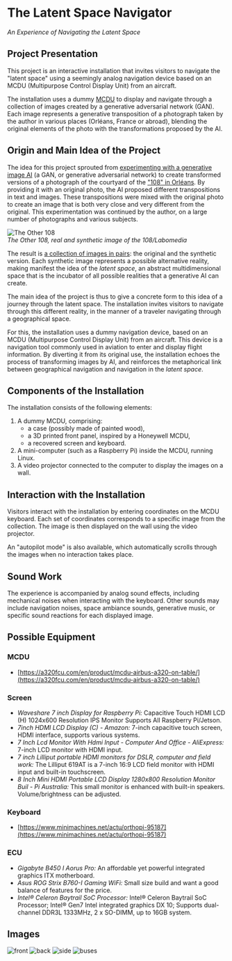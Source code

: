 # The Latent Space Navigator

_An Experience of Navigating the Latent Space_

## Project Presentation

This project is an interactive installation that invites visitors to navigate the "latent space" using a seemingly analog navigation device based on an MCDU (Multipurpose Control Display Unit) from an aircraft.

The installation uses a dummy [MCDU](https://fr.wikipedia.org/wiki/Syst%C3%A8me_de_gestion_de_vol) to display and navigate through a collection of images created by a generative adversarial network (GAN). Each image represents a generative transposition of a photograph taken by the author in various places (Orléans, France or abroad), blending the original elements of the photo with the transformations proposed by the AI.

## Origin and Main Idea of the Project

The idea for this project sprouted from [experimenting with a generative image AI](https://labomedia.org/oeuvres-interactives/un-cabinet-de-curiosites-numeriques/) (a GAN, or generative adversarial network) to create transformed versions of a photograph of the courtyard of the ["108" in Orléans](https://le108.org/). By providing it with an original photo, the AI proposed different transpositions in text and images. These transpositions were mixed with the original photo to create an image that is both very close and very different from the original. This experimentation was continued by the author, on a large number of photographs and various subjects.

![The Other 108](img/example.png)<br>
_The Other 108, real and synthetic image of the 108/Labomedia_

The result is [a collection of images in pairs](https://www.instagram.com/latentspacecadet/): the original and the synthetic version. Each synthetic image represents a possible alternative reality, making manifest the idea of the _latent space_, an abstract multidimensional space that is the incubator of all possible realities that a generative AI can create.

The main idea of the project is thus to give a concrete form to this idea of a journey through the latent space. The installation invites visitors to navigate through this different reality, in the manner of a traveler navigating through a geographical space.

For this, the installation uses a dummy navigation device, based on an MCDU (Multipurpose Control Display Unit) from an aircraft. This device is a navigation tool commonly used in aviation to enter and display flight information. By diverting it from its original use, the installation echoes the process of transforming images by AI, and reinforces the metaphorical link between geographical navigation and navigation in the _latent space_.

## Components of the Installation

The installation consists of the following elements:

1. A dummy MCDU, comprising:
   - a case (possibly made of painted wood),
   - a 3D printed front panel, inspired by a Honeywell MCDU,
   - a recovered screen and keyboard.
2. A mini-computer (such as a Raspberry Pi) inside the MCDU, running Linux.
3. A video projector connected to the computer to display the images on a wall.

## Interaction with the Installation

Visitors interact with the installation by entering coordinates on the MCDU keyboard. Each set of coordinates corresponds to a specific image from the collection. The image is then displayed on the wall using the video projector.

An "autopilot mode" is also available, which automatically scrolls through the images when no interaction takes place.

## Sound Work

The experience is accompanied by analog sound effects, including mechanical noises when interacting with the keyboard. Other sounds may include navigation noises, space ambiance sounds, generative music, or specific sound reactions for each displayed image.

## Possible Equipment

### MCDU

- [https://a320fcu.com/en/product/mcdu-airbus-a320-on-table/](https://a320fcu.com/en/product/mcdu-airbus-a320-on-table/)

### Screen

- *Waveshare 7 inch Display for Raspberry Pi:* Capacitive Touch HDMI LCD (H) 1024x600 Resolution IPS Monitor Supports All Raspberry Pi/Jetson.
- *7inch HDMI LCD Display (C) - Amazon:* 7-inch capacitive touch screen, HDMI interface, supports various systems.
- *7 Inch Lcd Monitor With Hdmi Input - Computer And Office - AliExpress:* 7-inch LCD monitor with HDMI input.
- *7 inch Lilliput portable HDMI monitors for DSLR, computer and field work:* The Lilliput 619AT is a 7-inch 16:9 LCD field monitor with HDMI input and built-in touchscreen.
- *8 Inch Mini HDMI Portable LCD Display 1280x800 Resolution Monitor Buil - Pi Australia:* This small monitor is enhanced with built-in speakers. Volume/brightness can be adjusted.

### Keyboard

- [https://www.minimachines.net/actu/orthopi-95187](https://www.minimachines.net/actu/orthopi-95187)

### ECU

- _Gigabyte B450 I Aorus Pro:_ An affordable yet powerful integrated graphics ITX motherboard.
- _Asus ROG Strix B760-I Gaming WiFi:_ Small size build and want a good balance of features for the price.
- _Intel® Celeron Baytrail SoC Processor:_ Intel® Celeron Baytrail SoC Processor; Intel® Gen7 Intel integrated graphics DX 10; Supports dual-channel DDR3L 1333MHz, 2 x SO-DIMM, up to 16GB system.

## Images

![front](img/mcdu-front.png)
![back](img/mcdu-back.png)
![side](img/mcdu-side.png)
![buses](img/mcdu-buses.png)
